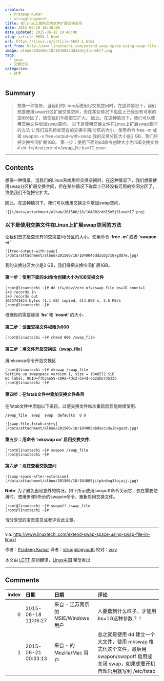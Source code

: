```yaml
---
creators:
  - Pradeep Kumar
  - strugglingyouth
title: 在linux上使用交换文件扩展交换空间
date: 2015-06-18 10:40:00
date_updated: 2015-06-18 10:40:00
slug: article-5654-1.html
url: https://linux.cn/article-5654-1.html
url_from: http://www.linuxtechi.com/extend-swap-space-using-swap-file-in-linux/
image: album/201506/18/104002cdd15m5j3lxnehl7.png
tags:
  - swap
  - 交换分区
categories:
  - 技术
---
```


## Summary

> 想像一种情景，当我们的Linux系统用尽交换空间时，在这种情况下，我们想要使用swap分区扩展交换空间，但在某些情况下磁盘上已经没有可用的空闲分区了，致使我们不能把它扩大。 因此，在这种情况下，我们可以使用交换文件增加swap空间。  以下是使用交换文件在Linux上扩展swap空间的方法 让我们首先检查现有的交换空间/分区的大小，使用命令 free -m 或者 swapon -s  free-output-with-swap 我的交换分区大小是2 GB，我们将把交换空间扩展1GB。 第一步：使用下面的dd命令创建大小为1GB交换文件 # dd if=/dev/zero of=/swap_file bs=1G coun

***

<!-- more -->

## Contents

想像一种情景，当我们的Linux系统用尽交换空间时，在这种情况下，我们想要使用swap分区扩展交换空间，但在某些情况下磁盘上已经没有可用的空闲分区了，致使我们不能把它扩大。

因此，在这种情况下，我们可以使用交换文件增加swap空间。

`![](/data/attachment/album/201506/18/104002cdd15m5j3lxnehl7.png)`

### 以下是使用交换文件在Linux上扩展swap空间的方法

让我们首先检查现有的交换空间/分区的大小，使用命令 ‘**free -m‘** 或者 ‘**swapon -s**‘

`![free-output-with-swap](/data/attachment/album/201506/18/104004oddzubg7x8xgdd7e.jpg)`

我的交换分区大小是2 GB，我们将把交换空间扩展1GB。

#### 第一步：使用下面的dd命令创建大小为1GB交换文件

```shell
[root@linuxtechi ~]# dd if=/dev/zero of=/swap_file bs=1G count=1
1+0 records in
1+0 records out
1073741824 bytes (1.1 GB) copied, 414.898 s, 2.6 MB/s
[root@linuxtechi ~]#
```

根据你的需要替换 ‘**bs**‘ 和 ‘**count**‘ 的大小.

#### 第二步：设置交换文件权限为600

```shell
[root@linuxtechi ~]# chmod 600 /swap_file
```

#### 第三步：用文件开启交换区（swap\_file）

用mkswap命令开启交换区

```shell
[root@linuxtechi ~]# mkswap /swap_file
Setting up swapspace version 1, size = 1048572 KiB
no label, UUID=f7b3ae59-c09a-4dc2-ba4d-c02abb7db33b
[root@linuxtechi ~]#
```

#### 第四步：在fstab文件中添加交换文件条目

在fstab文件中添加以下条目，以便交换文件每次重启后互能继续使用.

```shell
/swap_file  swap  swap  defaults  0 0
```

`![swap-file-fstab-entry](/data/attachment/album/201506/18/104005abdazcudwibxguzd.jpg)`

#### 第五步：用命令 ‘mkswap on’ 启用交换文件.

```shell
[root@linuxtechi ~]# swapon /swap_file
[root@linuxtechi ~]#
```

#### 第六步：现在查看交换空间

`![swap-space-after-extension](/data/attachment/album/201506/18/104005jitpkn6nq33ojuij.jpg)`

**Note**: 为了避免出现意外的情况，如下所示使用swapoff命令关闭它，仅在需要使用时，使用步骤5所示的swapon命令，重新启用交换文件。

```shell
[root@linuxtechi ~]# swapoff /swap_file
[root@linuxtechi ~]#
```

请分享您的宝贵意见或者评论此文章。

---

via: <http://www.linuxtechi.com/extend-swap-space-using-swap-file-in-linux/>

作者：[Pradeep Kumar](http://www.linuxtechi.com/author/pradeep/) 译者：[strugglingyouth](https://github.com/strugglingyouth) 校对：[wxy](https://github.com/wxy)

本文由 [LCTT](https://github.com/LCTT/TranslateProject) 原创翻译，[Linux中国](https://linux.cn/) 荣誉推出

***

## Comments

|   index | 日期                | 日期                                 | 评论                                                                                                                                     |
|--------:|:--------------------|:-------------------------------------|:-----------------------------------------------------------------------------------------------------------------------------------------|
|       0 | 2015-06-18 11:06:27 | 来自 - 江苏南京 的 MSIE/Windows 用户 | 人要蠢到什么样子，才能用bs=1G这种参数？！                                                                                                |
|       1 | 2015-06-21 00:33:13 | 来自 -  的 Mozilla/Mac 用户          | 总之就是使用 dd 建立一个大文件，使用 mkswap 格式化这个文件，最后用 swapon/swapoff 启用或关闭 swap，如果想要开机自动启用就写到 /etc/fstab |
